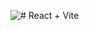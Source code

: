 

![# React + Vite](https://www.google.com/url?sa=i&url=https%3A%2F%2Flevelup.gitconnected.com%2Fdisplay-images-in-react-8ff1f5b1cf9a&psig=AOvVaw2y30uzq8yHhbjRlzXpwfwU&ust=1697817759641000&source=images&cd=vfe&opi=89978449&ved=0CBEQjRxqFwoTCNi_uJW-goIDFQAAAAAdAAAAABAE)
